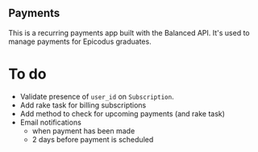 Payments
--

This is a recurring payments app built with the Balanced API.
It's used to manage payments for Epicodus graduates.

To do
==
- Validate presence of `user_id` on `Subscription`.
- Add rake task for billing subscriptions
- Add method to check for upcoming payments (and rake task)
- Email notifications
  - when payment has been made
  - 2 days before payment is scheduled
